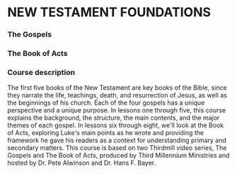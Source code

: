 
# NEW TESTAMENT FOUNDATIONS
### The Gospels
### The Book of Acts

### Course description

The first five books of the New Testament are key books of the Bible, since they narrate the life, teachings, death, and resurrection of Jesus, as well as the beginnings of his church. Each of the four gospels has a unique perspective and a unique purpose. In lessons one through five, this course explains the background, the structure, the main contents, and the major themes of each gospel. In lessons six through eight, we'll look at the Book of Acts, exploring Luke's main points as he wrote and providing the framework he gave his readers as a context for understanding primary and secondary matters. This course is based on two Thirdmill video series, The Gospels and The Book of Acts, produced by Third Millennium Ministries and hosted by Dr. Pete Alwinson and Dr. Hans F. Bayer.